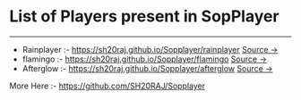 # List of Players present in SopPlayer

---

- Rainplayer :- https://sh20raj.github.io/Sopplayer/rainplayer [Source ->](https://github.com/SH20RAJ/Sopplayer/tree/main/rainplayer)
- flamingo :- https://sh20raj.github.io/Sopplayer/flamingo [Source ->](https://github.com/SH20RAJ/Sopplayer/tree/main/flamingo)
- Afterglow :- https://sh20raj.github.io/Sopplayer/afterglow [Source ->](https://github.com/SH20RAJ/Sopplayer/tree/main/afterglow)

More Here :- https://github.com/SH20RAJ/Sopplayer
